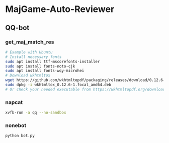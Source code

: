 # MajGame-Auto-Reviewer

## QQ-bot

### get_maj_match_res
```bash
# Example with Ubuntu
# Install necessary fonts
sudo apt install ttf-mscorefonts-installer
sudo apt install fonts-noto-cjk
sudo apt install fonts-wqy-microhei
# Download wkhtmltox
wget https://github.com/wkhtmltopdf/packaging/releases/download/0.12.6-1/wkhtmltox_0.12.6-1.focal_amd64.deb
sudo dpkg -i wkhtmltox_0.12.6-1.focal_amd64.deb
# Or check your needed executable from https://wkhtmltopdf.org/downloads.html
```

### napcat

```bash
xvfb-run -a qq --no-sandbox
```

### nonebot

```bash
python bot.py
```
